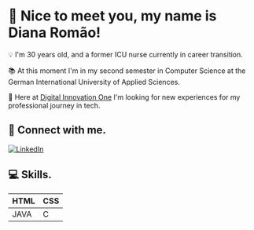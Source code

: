 # 👋     Nice to meet you, my name is Diana Romão! 

💡     I'm 30 years old, and a former ICU nurse currently in career transition.

📚     At this moment I'm in my second semester in Computer Science at the German International University of Applied Sciences.

🚀     Here at [Digital Innovation One](https://www.dio.me/) I'm looking for new experiences for my professional journey in tech.

## 📲     Connect with me.
[![LinkedIn](https://img.shields.io/badge/LinkedIn-000?style=for-the-badge&logo=linkedin&logoColor=0E76A8)](https://www.linkedin.com/in/diana-rom%C3%A3o-09a837277/)

## 💻 Skills.

| HTML | CSS | 
|-------|--------|
| JAVA | C |
